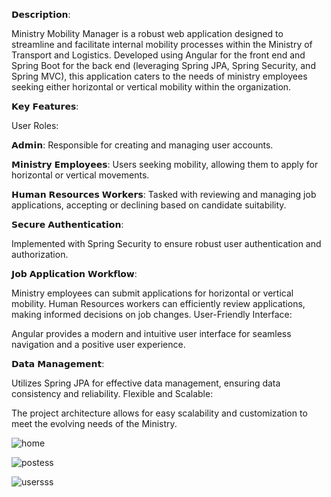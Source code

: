 

𝗗𝗲𝘀𝗰𝗿𝗶𝗽𝘁𝗶𝗼𝗻:


Ministry Mobility Manager is a robust web application designed to streamline and facilitate internal mobility processes within the Ministry of Transport and Logistics. Developed using Angular for the front end and Spring Boot for the back end (leveraging Spring JPA, Spring Security, and Spring MVC), this application caters to the needs of ministry employees seeking either horizontal or vertical mobility within the organization.

𝗞𝗲𝘆 𝗙𝗲𝗮𝘁𝘂𝗿𝗲𝘀:

User Roles:

𝗔𝗱𝗺𝗶𝗻: Responsible for creating and managing user accounts.

𝗠𝗶𝗻𝗶𝘀𝘁𝗿𝘆 𝗘𝗺𝗽𝗹𝗼𝘆𝗲𝗲𝘀: Users seeking mobility, allowing them to apply for horizontal or vertical movements.

𝗛𝘂𝗺𝗮𝗻 𝗥𝗲𝘀𝗼𝘂𝗿𝗰𝗲𝘀 𝗪𝗼𝗿𝗸𝗲𝗿𝘀: Tasked with reviewing and managing job applications, accepting or declining based on candidate suitability.

𝗦𝗲𝗰𝘂𝗿𝗲 𝗔𝘂𝘁𝗵𝗲𝗻𝘁𝗶𝗰𝗮𝘁𝗶𝗼𝗻:

Implemented with Spring Security to ensure robust user authentication and authorization.

𝗝𝗼𝗯 𝗔𝗽𝗽𝗹𝗶𝗰𝗮𝘁𝗶𝗼𝗻 𝗪𝗼𝗿𝗸𝗳𝗹𝗼𝘄:

Ministry employees can submit applications for horizontal or vertical mobility.
Human Resources workers can efficiently review applications, making informed decisions on job changes.
User-Friendly Interface:

Angular provides a modern and intuitive user interface for seamless navigation and a positive user experience.

𝗗𝗮𝘁𝗮 𝗠𝗮𝗻𝗮𝗴𝗲𝗺𝗲𝗻𝘁:

Utilizes Spring JPA for effective data management, ensuring data consistency and reliability.
Flexible and Scalable:

The project architecture allows for easy scalability and customization to meet the evolving needs of the Ministry.


![home](https://github.com/pizzo54/managerial-mobility-System-angular/assets/87623142/7d566242-fe28-478e-8312-8b98aef5f0d9)


![postess](https://github.com/pizzo54/managerial-mobility-System-angular/assets/87623142/888c154c-4b34-4484-9845-d800824aa677)


![usersss](https://github.com/pizzo54/managerial-mobility-System-angular/assets/87623142/84739d37-0bf9-4c93-8bb6-d9d3506e7d30)


